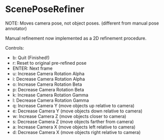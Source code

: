 
# ScenePoseRefiner

NOTE: Moves camera pose, not object poses. (different from manual pose annotator)

Manual refinement now implemented as a 2D refinement procedure.

Controls:
 * b: Quit (Finished!)
 * r: Reset to original pre-refined pose
 * ENTER: Next frame
 * u: Increase Camera Rotation Alpha
 * i: Decrease Camera Rotation Alpha
 * o: Increase Camera Rotation Beta
 * p: Decrease Camera Rotation Beta
 * k: Increase Camera Rotation Gamma
 * l: Decrease Camera Rotation Gamma
 * q: Increase Camera Y (move objects up relative to camera)
 * e: Decrease Camera Y (move objects down relative to camera)
 * w: Increase Camera Z (move objects closer to camera)
 * s: Decrease Camera Z (move objects farther from camera)
 * a: Increase Camera X (move objects left relative to camera)
 * d: Decrease Camera X (move objects right relative to camera)
